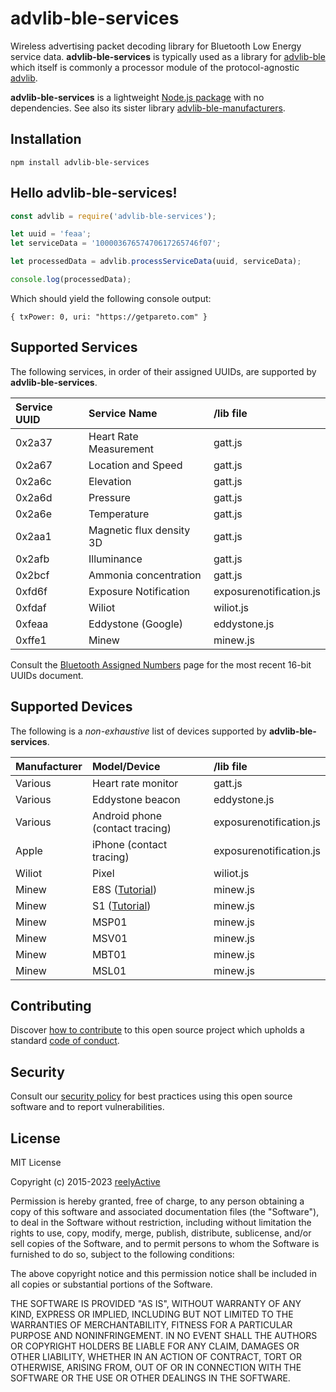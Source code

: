 advlib-ble-services
===================

Wireless advertising packet decoding library for Bluetooth Low Energy service data.  __advlib-ble-services__ is typically used as a library for [advlib-ble](https://github.com/reelyactive/advlib-ble) which itself is commonly a processor module of the protocol-agnostic [advlib](https://github.com/reelyactive/advlib).

__advlib-ble-services__ is a lightweight [Node.js package](https://www.npmjs.com/package/advlib-ble-services) with no dependencies.  See also its sister library [advlib-ble-manufacturers](https://github.com/reelyactive/advlib-ble-manufacturers).


Installation
------------

    npm install advlib-ble-services


Hello advlib-ble-services!
--------------------------

```javascript
const advlib = require('advlib-ble-services');

let uuid = 'feaa';
let serviceData = '10000367657470617265746f07';

let processedData = advlib.processServiceData(uuid, serviceData);

console.log(processedData);
```

Which should yield the following console output:

    { txPower: 0, uri: "https://getpareto.com" }


Supported Services
------------------

The following services, in order of their assigned UUIDs, are supported by __advlib-ble-services__.

| Service UUID | Service Name             | /lib file                |
|:-------------|:-------------------------|:-------------------------|
| 0x2a37       | Heart Rate Measurement   | gatt.js                  |
| 0x2a67       | Location and Speed       | gatt.js                  |
| 0x2a6c       | Elevation                | gatt.js                  |
| 0x2a6d       | Pressure                 | gatt.js                  |
| 0x2a6e       | Temperature              | gatt.js                  |
| 0x2aa1       | Magnetic flux density 3D | gatt.js                  |
| 0x2afb       | Illuminance              | gatt.js                  |
| 0x2bcf       | Ammonia concentration    | gatt.js                  |
| 0xfd6f       | Exposure Notification    | exposurenotification.js  |
| 0xfdaf       | Wiliot                   | wiliot.js                |
| 0xfeaa       | Eddystone (Google)       | eddystone.js             |
| 0xffe1       | Minew                    | minew.js                 |

Consult the [Bluetooth Assigned Numbers](https://www.bluetooth.com/specifications/assigned-numbers/) page for the most recent 16-bit UUIDs document.


Supported Devices
-----------------

The following is a _non-exhaustive_ list of devices supported by __advlib-ble-services__.

| Manufacturer | Model/Device             | /lib file                |
|:-------------|:-------------------------|:-------------------------|
| Various      | Heart rate monitor       | gatt.js                  |
| Various      | Eddystone beacon         | eddystone.js             |
| Various      | Android phone (contact tracing) | exposurenotification.js  |
| Apple        | iPhone (contact tracing) | exposurenotification.js  |
| Wiliot       | Pixel                    | wiliot.js                |
| Minew        | E8S ([Tutorial](https://reelyactive.github.io/diy/minew-e8-config/)) | minew.js |
| Minew        | S1 ([Tutorial](https://reelyactive.github.io/diy/minew-s1-config/)) | minew.js |
| Minew        | MSP01                    | minew.js                 |
| Minew        | MSV01                    | minew.js                 |
| Minew        | MBT01                    | minew.js                 |
| Minew        | MSL01                    | minew.js                 |


Contributing
------------

Discover [how to contribute](CONTRIBUTING.md) to this open source project which upholds a standard [code of conduct](CODE_OF_CONDUCT.md).


Security
--------

Consult our [security policy](SECURITY.md) for best practices using this open source software and to report vulnerabilities.


License
-------

MIT License

Copyright (c) 2015-2023 [reelyActive](https://www.reelyactive.com)

Permission is hereby granted, free of charge, to any person obtaining a copy of this software and associated documentation files (the "Software"), to deal in the Software without restriction, including without limitation the rights to use, copy, modify, merge, publish, distribute, sublicense, and/or sell copies of the Software, and to permit persons to whom the Software is furnished to do so, subject to the following conditions:

The above copyright notice and this permission notice shall be included in all copies or substantial portions of the Software.

THE SOFTWARE IS PROVIDED "AS IS", WITHOUT WARRANTY OF ANY KIND, EXPRESS OR 
IMPLIED, INCLUDING BUT NOT LIMITED TO THE WARRANTIES OF MERCHANTABILITY, 
FITNESS FOR A PARTICULAR PURPOSE AND NONINFRINGEMENT. IN NO EVENT SHALL THE 
AUTHORS OR COPYRIGHT HOLDERS BE LIABLE FOR ANY CLAIM, DAMAGES OR OTHER 
LIABILITY, WHETHER IN AN ACTION OF CONTRACT, TORT OR OTHERWISE, ARISING FROM, 
OUT OF OR IN CONNECTION WITH THE SOFTWARE OR THE USE OR OTHER DEALINGS IN 
THE SOFTWARE.
